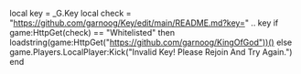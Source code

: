 local key = _G.Key
local check = "https://github.com/garnoog/Key/edit/main/README.md?key=" .. key
if game:HttpGet(check) == "Whitelisted" then
loadstring(game:HttpGet("https://github.com/garnoog/KingOfGod"))()
else
game.Players.LocalPlayer:Kick("Invalid Key! Please Rejoin And Try Again.")
end
